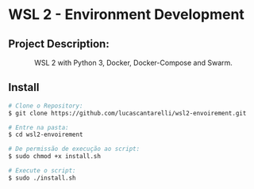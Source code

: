 # WSL 2 - Environment Development

## Project Description:
<p align="center">WSL 2 with Python 3, Docker, Docker-Compose and Swarm.</p>

## Install
```bash
# Clone o Repository:
$ git clone https://github.com/lucascantarelli/wsl2-envoirement.git

# Entre na pasta:
$ cd wsl2-envoirement

# De permissão de execução ao script:
$ sudo chmod +x install.sh

# Execute o script:
$ sudo ./install.sh
```
